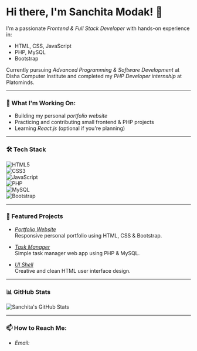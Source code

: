 <!-- Banner (optional - add your own image link if you want) -->
<!-- ![Banner](https://your-image-link.com/banner.jpg) -->

# Hi there, I'm Sanchita Modak! 👋

I'm a passionate *Frontend & Full Stack Developer* with hands-on experience in:

- HTML, CSS, JavaScript  
- PHP, MySQL  
- Bootstrap

Currently pursuing *Advanced Programming & Software Development* at Disha Computer Institute and completed my *PHP Developer internship* at Platominds.

---

### 🚀 What I'm Working On:

- Building my personal *portfolio website*
- Practicing and contributing small frontend & PHP projects
- Learning *React.js* (optional if you're planning)

---

### 🛠 Tech Stack  
![HTML5](https://img.shields.io/badge/HTML5-E34F26?style=flat&logo=html5&logoColor=white)  
![CSS3](https://img.shields.io/badge/CSS3-1572B6?style=flat&logo=css3&logoColor=white)  
![JavaScript](https://img.shields.io/badge/JavaScript-F7DF1E?style=flat&logo=javascript&logoColor=black)  
![PHP](https://img.shields.io/badge/PHP-777BB4?style=flat&logo=php&logoColor=white)  
![MySQL](https://img.shields.io/badge/MySQL-4479A1?style=flat&logo=mysql&logoColor=white)  
![Bootstrap](https://img.shields.io/badge/Bootstrap-563D7C?style=flat&logo=bootstrap&logoColor=white)  

---

### 🌟 Featured Projects

- *[Portfolio Website](https://github.com/sanchitaModak/portfolio)*  
  Responsive personal portfolio using HTML, CSS & Bootstrap.

- *[Task Manager](https://github.com/sanchitaModak/task-manager)*  
  Simple task manager web app using PHP & MySQL.

- *[UI Shell](https://github.com/sanchitaModak/uniquefreshshell)*  
  Creative and clean HTML user interface design.

---

### 📊 GitHub Stats  
![Sanchita's GitHub Stats](https://github-readme-stats.vercel.app/api?username=sanchitaModak&show_icons=true&theme=radical)

---

### 📫 How to Reach Me:

- *Email:*
